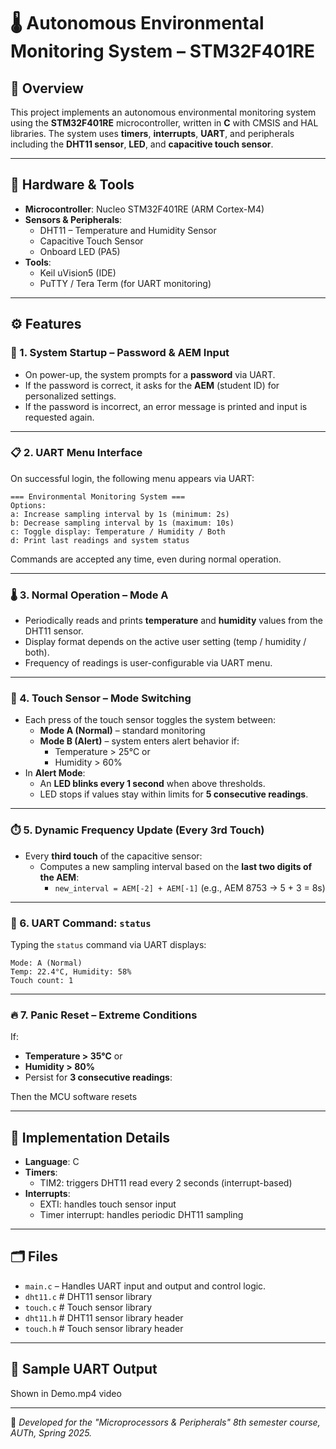 # 🌡️ Autonomous Environmental Monitoring System – STM32F401RE

## 📌 Overview

This project implements an autonomous environmental monitoring system using the **STM32F401RE** microcontroller, written in **C** with CMSIS and HAL libraries. The system uses **timers**, **interrupts**, **UART**, and peripherals including the **DHT11 sensor**, **LED**, and **capacitive touch sensor**.

---

## 🧰 Hardware & Tools

- **Microcontroller**: Nucleo STM32F401RE (ARM Cortex-M4)
- **Sensors & Peripherals**:
  - DHT11 – Temperature and Humidity Sensor
  - Capacitive Touch Sensor
  - Onboard LED (PA5)
- **Tools**:
  - Keil uVision5 (IDE)
  - PuTTY / Tera Term (for UART monitoring)

---

## ⚙️ Features

### 🔐 1. System Startup – Password & AEM Input
- On power-up, the system prompts for a **password** via UART.
- If the password is correct, it asks for the **AEM** (student ID) for personalized settings.
- If the password is incorrect, an error message is printed and input is requested again.

---

### 📋 2. UART Menu Interface
On successful login, the following menu appears via UART:

```text
=== Environmental Monitoring System ===
Options:
a: Increase sampling interval by 1s (minimum: 2s)
b: Decrease sampling interval by 1s (maximum: 10s)
c: Toggle display: Temperature / Humidity / Both
d: Print last readings and system status
```
Commands are accepted any time, even during normal operation.

---

### 🌡️ 3. Normal Operation – Mode A
- Periodically reads and prints **temperature** and **humidity** values from the DHT11 sensor.
- Display format depends on the active user setting (temp / humidity / both).
- Frequency of readings is user-configurable via UART menu.

---

### 🔄 4. Touch Sensor – Mode Switching
- Each press of the touch sensor toggles the system between:
  - **Mode A (Normal)** – standard monitoring
  - **Mode B (Alert)** – system enters alert behavior if:
    - Temperature > 25°C or
    - Humidity > 60%
- In **Alert Mode**:
  - An **LED blinks every 1 second** when above thresholds.
  - LED stops if values stay within limits for **5 consecutive readings**.

---

### ⏱️ 5. Dynamic Frequency Update (Every 3rd Touch)
- Every **third touch** of the capacitive sensor:
  - Computes a new sampling interval based on the **last two digits of the AEM**:
    - `new_interval = AEM[-2] + AEM[-1]` (e.g., AEM 8753 → 5 + 3 = 8s)

---

### 📡 6. UART Command: `status`
Typing the `status` command via UART displays:
```text
Mode: A (Normal)
Temp: 22.4°C, Humidity: 58%
Touch count: 1
```

---

### 🔥 7. Panic Reset – Extreme Conditions
If:
- **Temperature > 35°C** or
- **Humidity > 80%**
- Persist for **3 consecutive readings**:

Then the MCU software resets

---

## 🔧 Implementation Details

- **Language**: C
- **Timers**:
  - TIM2: triggers DHT11 read every 2 seconds (interrupt-based)
- **Interrupts**:
  - EXTI: handles touch sensor input
  - Timer interrupt: handles periodic DHT11 sampling

---

## 🗂 Files

- `main.c` – Handles UART input and output and control logic.
- `dht11.c` # DHT11 sensor library
- `touch.c` # Touch sensor library
- `dht11.h` # DHT11 sensor library header
- `touch.h` # Touch sensor library header

---

## 🧪 Sample UART Output
Shown in Demo.mp4 video

---
📌 *Developed for the "Microprocessors & Peripherals" 8th semester course, AUTh, Spring 2025.*
